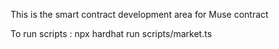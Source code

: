 This is the smart contract development area for Muse contract

To run scripts : npx hardhat run scripts/market.ts

